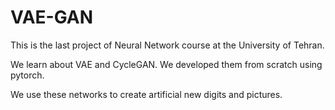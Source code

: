 # VAE-GAN

This is the last project of Neural Network course at the University of Tehran.

We learn about VAE and CycleGAN. We developed them from scratch using pytorch.

We use these networks to create artificial new digits and pictures.

